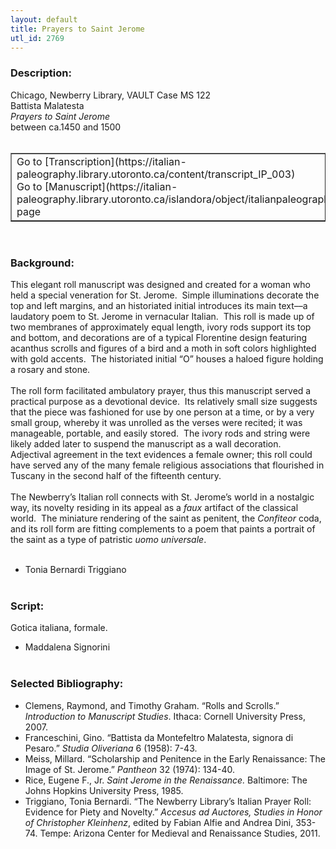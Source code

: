 ```yaml
---
layout: default
title: Prayers to Saint Jerome
utl_id: 2769
---
```


### Description:

Chicago, Newberry Library, VAULT Case MS 122<br>
Battista Malatesta<br>
_Prayers to Saint Jerome_<br>
between ca.1450 and 1500<br>
 <br>
<table border=""0.5"" cellpadding=""1"" cellspacing=""1"" style=""width: 200px; background-color:#F8F8F8;""><tbody><tr><td>Go to [Transcription](https://italian-paleography.library.utoronto.ca/content/transcript_IP_003)<br>
Go to [Manuscript](https://italian-paleography.library.utoronto.ca/islandora/object/italianpaleography%3AIP_003) page</td></tr></tbody></table> <br>


### Background:

This elegant roll manuscript was designed and created for a woman who held a special veneration for St. Jerome.  Simple illuminations decorate the top and left margins, and an historiated initial introduces its main text––a laudatory poem to St. Jerome in vernacular Italian.  This roll is made up of two membranes of approximately equal length, ivory rods support its top and bottom, and decorations are of a typical Florentine design featuring acanthus scrolls and figures of a bird and a moth in soft colors highlighted with gold accents.  The historiated initial “O” houses a haloed figure holding a rosary and stone.<br><br>
The roll form facilitated ambulatory prayer, thus this manuscript served a practical purpose as a devotional device.  Its relatively small size suggests that the piece was fashioned for use by one person at a time, or by a very small group, whereby it was unrolled as the verses were recited; it was manageable, portable, and easily stored.  The ivory rods and string were likely added later to suspend the manuscript as a wall decoration.  Adjectival agreement in the text evidences a female owner; this roll could have served any of the many female religious associations that flourished in Tuscany in the second half of the fifteenth century.<br><br>
The Newberry’s Italian roll connects with St. Jerome’s world in a nostalgic way, its novelty residing in its appeal as a _faux_ artifact of the classical world.  The miniature rendering of the saint as penitent, the _Confiteor_ coda, and its roll form are fitting complements to a poem that paints a portrait of the saint as a type of patristic _uomo universale_.<br><br>
- Tonia Bernardi Triggiano<br>
 <br>


### Script:

Gotica italiana, formale.<br>
- Maddalena Signorini<br>
 <br>


### Selected Bibliography:

- Clemens, Raymond, and Timothy Graham. “Rolls and Scrolls.” _Introduction to Manuscript Studies_. Ithaca: Cornell University Press, 2007.<br>
- Franceschini, Gino. “Battista da Montefeltro Malatesta, signora di Pesaro.” _Studia Oliveriana_ 6 (1958): 7-43.<br>
- Meiss, Millard. “Scholarship and Penitence in the Early Renaissance: The Image of St. Jerome.” _Pantheon_ 32 (1974): 134-40.<br>
- Rice, Eugene F., Jr. _Saint Jerome in the Renaissance._ Baltimore: The Johns Hopkins University Press, 1985.<br>
- Triggiano, Tonia Bernardi. “The Newberry Library’s Italian Prayer Roll: Evidence for Piety and Novelty.” _Accesus ad Auctores, Studies in Honor of Christopher Kleinhenz_, edited by Fabian Alfie and Andrea Dini, 353-74. Tempe: Arizona Center for Medieval and Renaissance Studies, 2011.<br>

